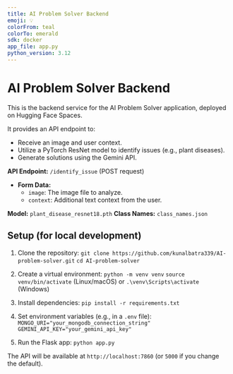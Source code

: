 ```yaml
---
title: AI Problem Solver Backend
emoji: 💡
colorFrom: teal
colorTo: emerald
sdk: docker
app_file: app.py
python_version: 3.12
---
```


# AI Problem Solver Backend

This is the backend service for the AI Problem Solver application, deployed on Hugging Face Spaces.

It provides an API endpoint to:
- Receive an image and user context.
- Utilize a PyTorch ResNet model to identify issues (e.g., plant diseases).
- Generate solutions using the Gemini API.

**API Endpoint:** `/identify_issue` (POST request)
- **Form Data:**
    - `image`: The image file to analyze.
    - `context`: Additional text context from the user.

**Model:** `plant_disease_resnet18.pth`
**Class Names:** `class_names.json`

## Setup (for local development)

1. Clone the repository:
   `git clone https://github.com/kunalbatra339/AI-problem-solver.git`
   `cd AI-problem-solver`

2. Create a virtual environment:
   `python -m venv venv`
   `source venv/bin/activate` (Linux/macOS) or `.\venv\Scripts\activate` (Windows)

3. Install dependencies:
   `pip install -r requirements.txt`

4. Set environment variables (e.g., in a `.env` file):
   `MONGO_URI="your_mongodb_connection_string"`
   `GEMINI_API_KEY="your_gemini_api_key"`

5. Run the Flask app:
   `python app.py`

The API will be available at `http://localhost:7860` (or `5000` if you change the default).